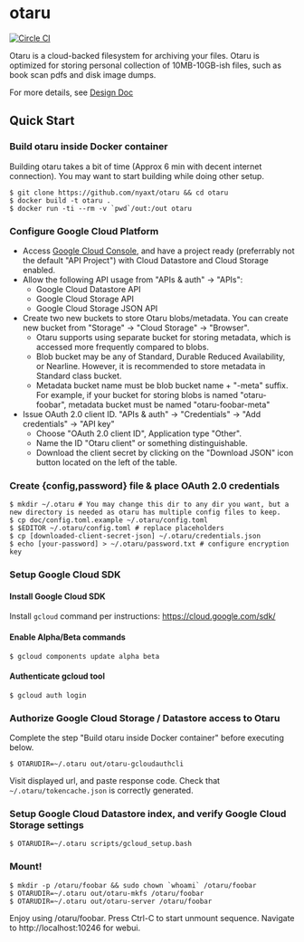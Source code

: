 # otaru
[![Circle CI](https://circleci.com/gh/nyaxt/otaru/tree/master.svg?style=shield&circle-token=99fc14b26125325054679985cf796989fcc1b8be)](https://circleci.com/gh/nyaxt/otaru/tree/master)

Otaru is a cloud-backed filesystem for archiving your files. Otaru is optimized for storing personal collection of 10MB-10GB-ish files, such as book scan pdfs and disk image dumps.

For more details, see [Design Doc](https://docs.google.com/document/d/1j57oi9LrB8Viycwx3a9B5_Bgc9tzRir3RyBr6gwBu5g/edit?usp=sharing)

## Quick Start

### Build otaru inside Docker container
Building otaru takes a bit of time (Approx 6 min with decent internet connection). You may want to start building while doing other setup.

    $ git clone https://github.com/nyaxt/otaru && cd otaru
    $ docker build -t otaru .
    $ docker run -ti --rm -v `pwd`/out:/out otaru

### Configure Google Cloud Platform
- Access [Google Cloud Console](https://console.developers.google.com), and have a project ready (preferrably not the default "API Project") with Cloud Datastore and Cloud Storage enabled.
- Allow the following API usage from "APIs & auth" -> "APIs":
  - Google Cloud Datastore API
  - Google Cloud Storage API
  - Google Cloud Storage JSON API
- Create two new buckets to store Otaru blobs/metadata. You can create new bucket from "Storage" -> "Cloud Storage" -> "Browser".
  - Otaru supports using separate bucket for storing metadata, which is accessed more frequently compared to blobs.
  - Blob bucket may be any of Standard, Durable Reduced Availability, or Nearline. However, it is recommended to store metadata in Standard class bucket.
  - Metadata bucket name must be blob bucket name + "-meta" suffix. For example, if your bucket for storing blobs is named "otaru-foobar", metadata bucket must be named "otaru-foobar-meta"
- Issue OAuth 2.0 client ID. "APIs & auth" -> "Credentials" -> "Add credentials" -> "API key"
  - Choose "OAuth 2.0 client ID", Application type "Other".
  - Name the ID "Otaru client" or something distinguishable.
  - Download the client secret by clicking on the "Download JSON" icon button located on the left of the table.

### Create {config,password} file & place OAuth 2.0 credentials

    $ mkdir ~/.otaru # You may change this dir to any dir you want, but a new directory is needed as otaru has multiple config files to keep.
    $ cp doc/config.toml.example ~/.otaru/config.toml
    $ $EDITOR ~/.otaru/config.toml # replace placeholders
    $ cp [downloaded-client-secret-json] ~/.otaru/credentials.json
    $ echo [your-password] > ~/.otaru/password.txt # configure encryption key

### Setup Google Cloud SDK

#### Install Google Cloud SDK
Install `gcloud` command per instructions: https://cloud.google.com/sdk/

#### Enable Alpha/Beta commands
    $ gcloud components update alpha beta

#### Authenticate gcloud tool
    $ gcloud auth login

### Authorize Google Cloud Storage / Datastore access to Otaru
Complete the step "Build otaru inside Docker container" before executing below.

    $ OTARUDIR=~/.otaru out/otaru-gcloudauthcli

Visit displayed url, and paste response code. Check that `~/.otaru/tokencache.json` is correctly generated.

### Setup Google Cloud Datastore index, and verify Google Cloud Storage settings

    $ OTARUDIR=~/.otaru scripts/gcloud_setup.bash

### Mount!
    
    $ mkdir -p /otaru/foobar && sudo chown `whoami` /otaru/foobar
    $ OTARUDIR=~/.otaru out/otaru-mkfs /otaru/foobar
    $ OTARUDIR=~/.otaru out/otaru-server /otaru/foobar

Enjoy using /otaru/foobar. Press Ctrl-C to start unmount sequence. Navigate to http://localhost:10246 for webui.
